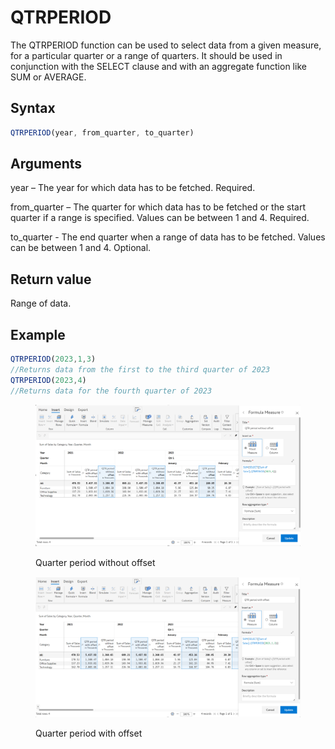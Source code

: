 # QTRPERIOD

The QTRPERIOD function can be used to select data from a given measure, for a particular quarter or a range of quarters. It should be used in conjunction with the SELECT clause and with an aggregate function like SUM or AVERAGE.&#x20;

## Syntax

```javascript
QTRPERIOD(year, from_quarter, to_quarter)
```

## Arguments

year – The year for which data has to be fetched. Required.

from\_quarter – The quarter for which data has to be fetched or the start quarter if a range is specified. Values can be between 1 and 4. Required.

to\_quarter - The end quarter when a range of data has to be fetched. Values can be between 1 and 4. Optional.

## Return value

Range of data.

## Example

```javascript
QTRPERIOD(2023,1,3) 
//Returns data from the first to the third quarter of 2023
QTRPERIOD(2023,4)
//Returns data for the fourth quarter of 2023
```

<figure><img src="../../.gitbook/assets/image (54) (1).png" alt=""><figcaption><p>Quarter period without offset</p></figcaption></figure>

<figure><img src="../../.gitbook/assets/image (1) (1) (1) (1) (1) (1) (1) (1) (1) (1) (1) (1) (1) (1) (1) (1) (1) (1) (1) (1).png" alt=""><figcaption><p>Quarter period with offset</p></figcaption></figure>
